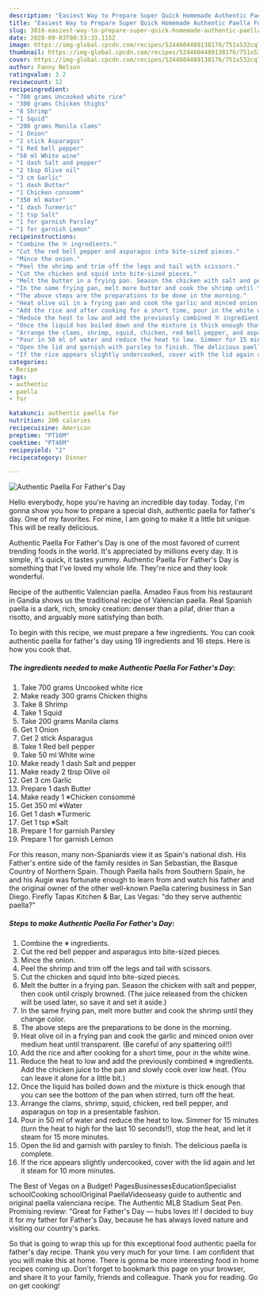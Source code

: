 ```yaml
---
description: "Easiest Way to Prepare Super Quick Homemade Authentic Paella For Father&amp;#39;s Day"
title: "Easiest Way to Prepare Super Quick Homemade Authentic Paella For Father&amp;#39;s Day"
slug: 3018-easiest-way-to-prepare-super-quick-homemade-authentic-paella-for-father-and-39-s-day
date: 2020-09-03T00:53:33.115Z
image: https://img-global.cpcdn.com/recipes/5244604489138176/751x532cq70/authentic-paella-for-fathers-day-recipe-main-photo.jpg
thumbnail: https://img-global.cpcdn.com/recipes/5244604489138176/751x532cq70/authentic-paella-for-fathers-day-recipe-main-photo.jpg
cover: https://img-global.cpcdn.com/recipes/5244604489138176/751x532cq70/authentic-paella-for-fathers-day-recipe-main-photo.jpg
author: Fanny Nelson
ratingvalue: 3.2
reviewcount: 12
recipeingredient:
- "700 grams Uncooked white rice"
- "300 grams Chicken thighs"
- "8 Shrimp"
- "1 Squid"
- "200 grams Manila clams"
- "1 Onion"
- "2 stick Asparagus"
- "1 Red bell pepper"
- "50 ml White wine"
- "1 dash Salt and pepper"
- "2 tbsp Olive oil"
- "3 cm Garlic"
- "1 dash Butter"
- "1 Chicken consomm"
- "350 ml Water"
- "1 dash Turmeric"
- "1 tsp Salt"
- "1 for garnish Parsley"
- "1 for garnish Lemon"
recipeinstructions:
- "Combine the ※ ingredients."
- "Cut the red bell pepper and asparagus into bite-sized pieces."
- "Mince the onion."
- "Peel the shrimp and trim off the legs and tail with scissors."
- "Cut the chicken and squid into bite-sized pieces."
- "Melt the butter in a frying pan. Season the chicken with salt and pepper, then cook until crisply browned. (The juice released from the chicken will be used later, so save it and set it aside.)"
- "In the same frying pan, melt more butter and cook the shrimp until they change color."
- "The above steps are the preparations to be done in the morning."
- "Heat olive oil in a frying pan and cook the garlic and minced onion over medium heat until transparent. (Be careful of any spattering oil!!)"
- "Add the rice and after cooking for a short time, pour in the white wine."
- "Reduce the heat to low and add the previously combined ※ ingredients. Add the chicken juice to the pan and slowly cook over low heat. (You can leave it alone for a little bit.)"
- "Once the liquid has boiled down and the mixture is thick enough that you can see the bottom of the pan when stirred, turn off the heat."
- "Arrange the clams, shrimp, squid, chicken, red bell pepper, and asparagus on top in a presentable fashion."
- "Pour in 50 ml of water and reduce the heat to low. Simmer for 15 minutes (turn the heat to high for the last 10 seconds!!), stop the heat, and let it steam for 15 more minutes."
- "Open the lid and garnish with parsley to finish. The delicious paella is complete."
- "If the rice appears slightly undercooked, cover with the lid again and let it steam for 10 more minutes."
categories:
- Recipe
tags:
- authentic
- paella
- for

katakunci: authentic paella for 
nutrition: 200 calories
recipecuisine: American
preptime: "PT16M"
cooktime: "PT46M"
recipeyield: "2"
recipecategory: Dinner

---
```



![Authentic Paella For Father&#39;s Day](https://img-global.cpcdn.com/recipes/5244604489138176/751x532cq70/authentic-paella-for-fathers-day-recipe-main-photo.jpg)

Hello everybody, hope you're having an incredible day today. Today, I'm gonna show you how to prepare a special dish, authentic paella for father&#39;s day. One of my favorites. For mine, I am going to make it a little bit unique. This will be really delicious.

Authentic Paella For Father&#39;s Day is one of the most favored of current trending foods in the world. It's appreciated by millions every day. It is simple, it's quick, it tastes yummy. Authentic Paella For Father&#39;s Day is something that I've loved my whole life. They're nice and they look wonderful.

Recipe of the authentic Valencian paella. Amadeo Faus from his restaurant in Gandia shows us the traditional recipe of Valencian paella. Real Spanish paella is a dark, rich, smoky creation: denser than a pilaf, drier than a risotto, and arguably more satisfying than both.


To begin with this recipe, we must prepare a few ingredients. You can cook authentic paella for father&#39;s day using 19 ingredients and 16 steps. Here is how you cook that.

<!--inarticleads1-->

##### The ingredients needed to make Authentic Paella For Father&#39;s Day:

1. Take 700 grams Uncooked white rice
1. Make ready 300 grams Chicken thighs
1. Take 8 Shrimp
1. Take 1 Squid
1. Take 200 grams Manila clams
1. Get 1 Onion
1. Get 2 stick Asparagus
1. Take 1 Red bell pepper
1. Take 50 ml White wine
1. Make ready 1 dash Salt and pepper
1. Make ready 2 tbsp Olive oil
1. Get 3 cm Garlic
1. Prepare 1 dash Butter
1. Make ready 1 ※Chicken consommé
1. Get 350 ml ※Water
1. Get 1 dash ※Turmeric
1. Get 1 tsp ※Salt
1. Prepare 1 for garnish Parsley
1. Prepare 1 for garnish Lemon


For this reason, many non-Spaniards view it as Spain&#39;s national dish. His Father&#39;s entire side of the family resides in San Sebastian, the Basque Country of Northern Spain. Though Paella hails from Southern Spain, he and his Augie was fortunate enough to learn from and watch his father and the original owner of the other well-known Paella catering business in San Diego. Firefly Tapas Kitchen &amp; Bar, Las Vegas: &#34;do they serve authentic paella?&#34; 

<!--inarticleads2-->

##### Steps to make Authentic Paella For Father&#39;s Day:

1. Combine the ※ ingredients.
1. Cut the red bell pepper and asparagus into bite-sized pieces.
1. Mince the onion.
1. Peel the shrimp and trim off the legs and tail with scissors.
1. Cut the chicken and squid into bite-sized pieces.
1. Melt the butter in a frying pan. Season the chicken with salt and pepper, then cook until crisply browned. (The juice released from the chicken will be used later, so save it and set it aside.)
1. In the same frying pan, melt more butter and cook the shrimp until they change color.
1. The above steps are the preparations to be done in the morning.
1. Heat olive oil in a frying pan and cook the garlic and minced onion over medium heat until transparent. (Be careful of any spattering oil!!)
1. Add the rice and after cooking for a short time, pour in the white wine.
1. Reduce the heat to low and add the previously combined ※ ingredients. Add the chicken juice to the pan and slowly cook over low heat. (You can leave it alone for a little bit.)
1. Once the liquid has boiled down and the mixture is thick enough that you can see the bottom of the pan when stirred, turn off the heat.
1. Arrange the clams, shrimp, squid, chicken, red bell pepper, and asparagus on top in a presentable fashion.
1. Pour in 50 ml of water and reduce the heat to low. Simmer for 15 minutes (turn the heat to high for the last 10 seconds!!), stop the heat, and let it steam for 15 more minutes.
1. Open the lid and garnish with parsley to finish. The delicious paella is complete.
1. If the rice appears slightly undercooked, cover with the lid again and let it steam for 10 more minutes.


The Best of Vegas on a Budget! PagesBusinessesEducationSpecialist schoolCooking schoolOriginal PaellaVideoseasy guide to authentic and original paella valenciana recipe. The Authentic MLB Stadium Seat Pen. Promising review: &#34;Great for Father&#39;s Day — hubs loves it! I decided to buy it for my father for Father&#39;s Day, because he has always loved nature and visiting our country&#39;s parks. 

So that is going to wrap this up for this exceptional food authentic paella for father&#39;s day recipe. Thank you very much for your time. I am confident that you will make this at home. There is gonna be more interesting food in home recipes coming up. Don't forget to bookmark this page on your browser, and share it to your family, friends and colleague. Thank you for reading. Go on get cooking!
